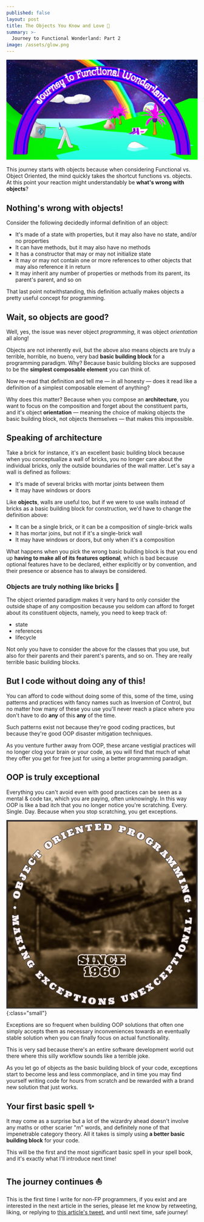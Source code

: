 ```yaml
---
published: false
layout: post
title: The Objects You Know and Love 💟
summary: >-
  Journey to Functional Wonderland: Part 2
image: /assets/glow.png
---
```


![splash](/assets/glow.png)

This journey starts with objects because when considering Functional vs. Object Oriented, the mind quickly takes the shortcut functions vs. objects. At this point your reaction might understandably be **what's wrong with objects**?

## Nothing's wrong with objects!

Consider the following decidedly informal definition of an object:

- It's made of a state with properties, but it may also have no state, and/or no properties
- It can have methods, but it may also have no methods
- It has a constructor that may or may not initialize state
- It may or may not contain one or more references to other objects that may also reference it in return
- It may inherit any number of properties or methods from its parent, its parent's parent, and so on

That last point notwithstanding, this definition actually makes objects a pretty useful concept for programming.

## Wait, so objects are good?

Well, yes, the issue was never object *programming*, it was object *orientation* all along!

Objects are not inherently evil, but the above also means objects are truly a terrible, horrible, no bueno, very bad **basic building block** for a programming paradigm. Why? Because basic building blocks are supposed to be the **simplest composable element** you can think of.

Now re-read that definition and tell me — in all honesty — does it read like a definition of a simplest composable element of anything?

Why does this matter? Because when you compose an **architecture**, you want to focus on the composition and forget about the constituent parts, and it's object **orientation** — meaning the choice of making objects the basic building block, not objects themselves — that makes this impossible.

## Speaking of architecture

Take a brick for instance, it's an excellent basic building block because when you conceptualize a wall of bricks, you no longer care about the individual bricks, only the outside boundaries of the wall matter. Let's say a wall is defined as follows:

- It's made of several bricks with mortar joints between them
- It may have windows or doors

Like **objects**, walls are useful too, but if we were to use walls instead of bricks as a basic building block for construction, we'd have to change the definition above:

- It can be a single brick, or it can be a composition of single-brick walls
- It has mortar joins, but not if it's a single-brick wall
- It may have windows or doors, but only when it's a composition

What happens when you pick the wrong basic building block is that you end up **having to make all of its features optional**, which is bad because optional features have to be declared, either explicitly or by convention, and their presence or absence has to always be considered.

### Objects are truly nothing like bricks 🧱

The object oriented paradigm makes it very hard to only consider the outside shape of any composition because you seldom can afford to forget about its constituent objects, namely, you need to keep track of:

- state
- references
- lifecycle

Not only you have to consider the above for the classes that you use, but also for their parents and their parent's parents, and so on. They are really terrible basic building blocks.

## But I code without doing any of this!

You can afford to code without doing some of this, some of the time, using patterns and practices with fancy names such as Inversion of Control, but no matter how many of these you use you'll never reach a place where you don't have to do **any** of this **any** of the time.

Such patterns exist not because they're good coding practices, but because they're good OOP disaster mitigation techniques.

As you venture further away from OOP, these arcane vestigial practices will no longer clog your brain or your code, as you will find that much of what they offer you get for free just for using a better programming paradigm.

## OOP is truly exceptional

Everything you can't avoid even with good practices can be seen as a mental & code tax, which you are paying, often unknowingly. In this way OOP is like a bad itch that you no longer notice you're scratching. Every. Single. Day. Because when you stop scratching, you get exceptions.

![oop](/assets/2021/oop.png){:class="small"}

Exceptions are so frequent when building OOP solutions that often one simply accepts them as necessary inconveniences towards an eventually stable solution when you can finally focus on actual functionality.

This is very sad because there's an entire software development world out there where this silly workflow sounds like a terrible joke.

As you let go of objects as the basic building block of your code, exceptions start to become less and less commonplace, and in time you may find yourself writing code for hours from scratch and be rewarded with a brand new solution that just works.

## Your first basic spell ✨

It may come as a surprise but a lot of the wizardry ahead doesn't involve any maths or other scarier "m" words, and definitely none of that impenetrable category theory. All it takes is simply using **a better basic building block** for your code.

This will be the first and the most significant basic spell in your spell book, and it's exactly what I'll introduce next time!

## The journey continues ⛵

This is the first time I write for non-FP programmers, if you exist and are interested in the next article in the series, please let me know by retweeting, liking, or replying to [this article's tweet](https://twitter.com/luwvis/status/1361580444706361346?s=20), and until next time, safe journey!